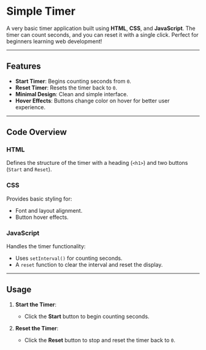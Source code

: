 # Simple Timer

A very basic timer application built using **HTML**, **CSS**, and **JavaScript**. The timer can count seconds, and you can reset it with a single click. Perfect for beginners learning web development!

---

## Features

- **Start Timer**: Begins counting seconds from `0`.
- **Reset Timer**: Resets the timer back to `0`.
- **Minimal Design**: Clean and simple interface.
- **Hover Effects**: Buttons change color on hover for better user experience.

---

## Code Overview

### **HTML**
Defines the structure of the timer with a heading (`<h1>`) and two buttons (`Start` and `Reset`).

### **CSS**
Provides basic styling for:
- Font and layout alignment.
- Button hover effects.

### **JavaScript**
Handles the timer functionality:
- Uses `setInterval()` for counting seconds.
- A `reset` function to clear the interval and reset the display.

---

## Usage

1. **Start the Timer**:
   - Click the **Start** button to begin counting seconds.

2. **Reset the Timer**:
   - Click the **Reset** button to stop and reset the timer back to `0`.
